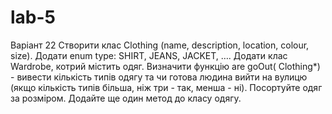 # lab-5
Варіант 22
Створити клас Clothing (name, description, location, colour, size).  Додати enum type: SHIRT, JEANS, JACKET, …. Додати клас Wardrobe, котрий містить одяг. Визначити функцію are goOut( Clothing*) - вивести кількість типів одягу та чи готова людина вийти на вулицю (якщо кількість типів більша, ніж три - так, менша - ні). Посортуйте одяг за розміром.  Додайте ще один метод до класу одягу.
